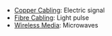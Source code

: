 - [Copper Cabling](Copper%20Cabling.md): Electric signal
- [Fibre Cabling](Fibre%20Cabling.md): Light pulse
- [Wireless Media](Wireless%20Media.md): Microwaves
